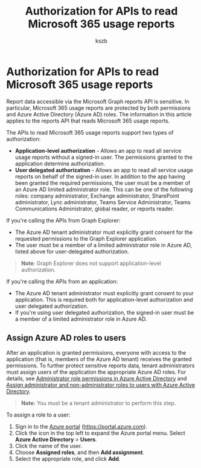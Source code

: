 ﻿---
title: "Authorization for APIs to read Microsoft 365 usage reports"
description: "Reports data accessible via the Microsoft Graph reports API is sensitive and protected by both permissions and Azure Active Directory (Azure AD) roles."
author: "kszb"
localization_priority: Priority
ms.prod: "reports"
---

# Authorization for APIs to read Microsoft 365 usage reports

Report data accessible via the Microsoft Graph reports API is sensitive. In particular, Microsoft 365 usage reports are protected by both permissions and Azure Active Directory (Azure AD) roles. The information in this article applies to the reports API that reads Microsoft 365 usage reports.

The APIs to read Microsoft 365 usage reports support two types of authorization:

- **Application-level authorization** - Allows an app to read all service usage reports without a signed-in user. The permissions granted to the application determine authorization.
- **User delegated authorization** - Allows an app to read all service usage reports on behalf of the signed-in user. In addition to the app having been granted the required permissions, the user must be a member of an Azure AD limited administrator role. This can be one of the following roles: company administrator, Exchange administrator, SharePoint administrator, Lync administrator, Teams Service Administrator, Teams Communications Administrator, global reader, or reports reader.

If you're calling the APIs from Graph Explorer:

- The Azure AD tenant administrator must explicitly grant consent for the requested permissions to the Graph Explorer application.
- The user must be a member of a limited administrator role in Azure AD, listed above for user-delegated authorization.

>**Note**: Graph Explorer does not support application-level authorization.

If you're calling the APIs from an application:

- The Azure AD tenant administrator must explicitly grant consent to your application. This is required both for application-level authorization and user delegated authorization.
- If you're using user delegated authorization, the signed-in user must be a member of a limited administrator role in Azure AD.

## Assign Azure AD roles to users

After an application is granted permissions, everyone with access to the application (that is, members of the Azure AD tenant) receives the granted permissions. To further protect sensitive reports data, tenant administrators must assign users of the application the appropriate Azure AD roles. For details, see [Administrator role permissions in Azure Active Directory](/azure/active-directory/active-directory-assign-admin-roles-azure-portal) and [Assign administrator and non-administrator roles to users with Azure Active Directory](/azure/active-directory/active-directory-users-assign-role-azure-portal).

>**Note:** You must be a tenant administrator to perform this step.

To assign a role to a user:

1. Sign in to the [Azure portal](https://portal.azure.com) (https://portal.azure.com).
2. Click the icon in the top left to expand the Azure portal menu. Select **Azure Active Directory** > **Users**.
3. Click the name of the user.
4. Choose **Assigned roles**, and then **Add assignment**.
5. Select the appropriate role, and click **Add**.
